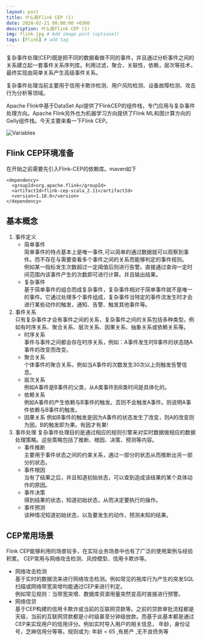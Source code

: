 ```yaml
---
layout: post
title: 什么是Flink CEP (1)
date: 2020-02-21 00:00:00 +0300
description: 什么是Flink CEP (1)
img: flink.jpg # Add image post (optional)
tags: [Flink] # add tag
---
```

复杂事件处理(CEP)既是把不同的数据看做不同的事件，并且通过分析事件之间的关系建立起一套事件关系序列库。利用过滤，聚合，关联性，依赖，层次等技术，最终实现由简单关系产生高级事件关系。  

复杂事件处理当前主要用于信用卡欺诈检测、用户风险检测、设备故障检测、攻击行为分析等领域。  

Apache Flink中基于DataSet Api提供了FlinkCEP的组件栈，专门应用与复杂事件处理方向。Apache Flink另外也为机器学习方向提供了Flink ML和图计算方向的Gelly组件栈。今天主要来看一下Flink CEP。

![Variables]({{site.baseurl}}/assets/img/cep.png)

##  Flink CEP环境准备
在开始之前需要先引入Flink-CEP的依赖库。maven如下
```
<dependency>
  <groupId>org.apache.flink</groupId>
  <artifactId>flink-cep-scala_2.11</artifactId>
  <version>1.10.0</version>
</dependency>
```

##  基本概念
1.  事件定义
    *   简单事件  
        简单事件的特点基本上是唯一事件,可以简单的通过数据就可以观察到事件。而不存在与需要查看多个事件之间的关系而能够判定的事件规则。  
        例如某一指标发生次数超过一定阈值后则进行告警。直接通过查询一定时间范围内该事件产生的次数即可进行计算。并且输出结果。
    *   复杂事件  
        基于简单事件的组合而成复杂事件，复杂事件相对于简单事件就不是唯一的事件。它通过处理多个事件组成，复杂事件当特定的事件流发生时才会进行某些动作的触发，通知、告警、触发其他事件等。
2.  事件关系  
    只有复杂事件才会有事件之间的关系，复杂事件之间的关系包括多种类型。例如有时序关系、聚合关系、层次关系、因果关系、抽象关系或依赖关系等。
    *   时序关系  
        事件与事件之间都会存在时序关系，例如：A事件发生时B事件的状态随A事件的改变而改变。
    *   聚合关系  
        个体事件的聚合关系，例如当A事件的次数发生30次以上则触发告警信息。
    *   层次关系   
        例如A事件是B事件的父类，从A类事件到B类时间是具体化的。
    *   依赖关系  
        例如A事件的产生依赖与B事件的触发。否则不会触发A事件。则说明A事件依赖与B事件的触发。
    *   因果关系
        例如B事件的触发是因为A事件的状态发生了改变，则A的改变则为因，B的触发即为果。有因才有果!
3.  事件处理
    复杂事件处理目的是通过相应的规则引擎来对实时数据做相应的数据处理策略。这些策略包括了推断、根因、决策、预测等内容。
    *   事件推断  
        主要用于事件状态之间的约束关系，通过一部分的状态从而推断出另一部分的状态。
    *   事件根因  
        当有了结果之后，并且知道初始状态，可以查到造成该结果的某个具体动作的原因。
    *   事件决策  
        得到结果的状态，知道初始状态，从而决定要执行的操作。
    *   事件预测  
        该种情况知道初始状态，以及要发生的动作，预测未知的结果。
##  CEP常用场景
Flink CEP能够利用的场景较多，在实际业务场景中也有了广泛的使用案例与经验积累。 CEP常用与网络攻击检测、风控模型、信用卡欺诈等。  

*   网络攻击检测  
    基于实时的数据流来进行网络攻击检测。例如常见的拖库行为产生的突发SQL扫描或网络带宽突增均能通过CEP来进行判定。  
    例如常见规则：当带宽突增、数据库资源用量突然变高时直接进行预警。
*   网络信贷  
    基于CEP构建的信用卡欺诈或当前的互联网贷款等。之前的贷款审批流程都是天级，当前的互联网贷款都是小时级甚至分钟级放款。而基于此基本都是通过CEP来实现用户的信用评分。例如实时导入用户的相关信息，
    年龄，身份证号，芝麻信用分等等。规则或为: 年龄 < 65 ,有房产 ,无不良债务等
 
